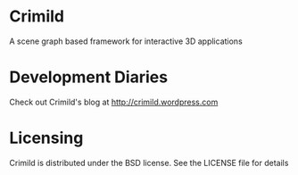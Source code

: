 Crimild
=======
A scene graph based framework for interactive 3D applications

Development Diaries
===================
Check out Crimild's blog at http://crimild.wordpress.com

Licensing
=========
Crimild is distributed under the BSD license. See the LICENSE file for details

